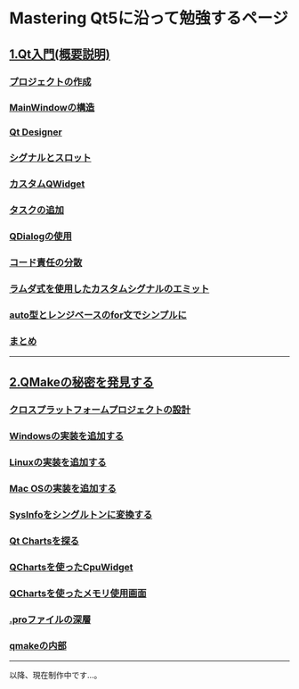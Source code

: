# Mastering Qt5に沿って勉強するページ

## **[1.Qt入門(概要説明)](1/index.html)**

### **[プロジェクトの作成](1/Creating_a_project.html)**

### **[MainWindowの構造](1/MainWindow_structure.html)**

### **[Qt Designer](1/Qt_designer.html)**

### **[シグナルとスロット](1/Signals_and_Slots.html)**

### **[カスタムQWidget](1/Custom_QWidget.html)**

### **[タスクの追加](1/Adding_a_task.html)**

### **[QDialogの使用](1/Using_a_QDialog.html)**

### **[コード責任の分散](1/Distributing_code_responsibility.html)**

### **[ラムダ式を使用したカスタムシグナルのエミット](1/Emitting_a_custom_signal_using_lambdas.html)**

### **[auto型とレンジベースのfor文でシンプルに](1/Simplifying_with_the_auto_type_and_a_rangebased_for_loop.html)**

### **[まとめ](1/Summary.html)**

***

## **[2.QMakeの秘密を発見する](2/index.html)**

### **[クロスプラットフォームプロジェクトの設計](2/Designing_a_cross-platform_project.html)**

### **[Windowsの実装を追加する](2/Adding_the_Windows_implementation.html)**

### **[Linuxの実装を追加する](2/Adding_the_Linux_implementation.html)**

### **[Mac OSの実装を追加する](2/Adding_the_Mac_OS_implementation.html)**

### **[SysInfoをシングルトンに変換する](2/Transforming_SysInfo_into_a_singleton.html)**

### **[Qt Chartsを探る](2/Exploring_Qt_Charts.html)**

### **[QChartsを使ったCpuWidget](2/CpuWidget_using_QCharts.html)**

### **[QChartsを使ったメモリ使用画面](2/Memory_using_QCharts.html)**

### **[.proファイルの深層](2/The_pro_file_in_depth.html)**

### **[qmakeの内部](2/Under_the_hood_of_qmake.html)**

***
以降、現在制作中です...。
